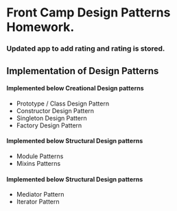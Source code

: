 # Front Camp Design Patterns Homework.


### Updated app to add rating and rating is stored.

## Implementation of  Design Patterns

#### Implemented below Creational Design patterns
-   Prototype / Class Design Pattern
-   Constructor Design Pattern
-   Singleton Design Pattern
-   Factory Design Pattern

#### Implemented below Structural Design patterns
-   Module Patterns
-   Mixins Patterns

#### Implemented below Structural Design patterns
-   Mediator Pattern
-   Iterator Pattern


